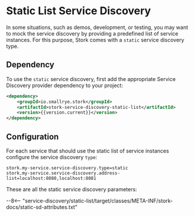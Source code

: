 # Static List Service Discovery

In some situations, such as demos, development, or testing, you may want to mock the service discovery by providing a predefined list of service instances.
For this purpose, Stork comes with a `static` service discovery type.

## Dependency

To use the `static` service discovery, first add the appropriate Service Discovery provider dependency to your project:

```xml
<dependency>
    <groupId>io.smallrye.stork</groupId>
    <artifactId>stork-service-discovery-static-list</artifactId>
    <version>{{version.current}}</version>
</dependency>
```

## Configuration

For each service that should use the static list of service instances configure the service discovery `type`:

```properties
stork.my-service.service-discovery.type=static
stork.my-service.service-discovery.address-list=localhost:8080,localhost:8081
```


These are all the static service discovery parameters:

--8<-- "service-discovery/static-list/target/classes/META-INF/stork-docs/static-sd-attributes.txt"